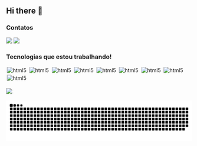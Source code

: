 ## Hi there 👋


### Contatos

<div>
<a href = "mailto:gabriel_silvaofc@hotmail.com"><img src="https://img.shields.io/badge/Gmail-D14836?style=for-the-badge&logo=gmail&logoColor=white" target="_blank"></a>
<a href="https://www.linkedin.com/in/gabriel--silva/" target="_blank"><img src="https://img.shields.io/static/v1?message=Outlook&logo=microsoft-outlook&label=&color=0078D4&logoColor=white&labelColor=&style=for-the-badge" target="_blank"></a>   
</div>

### Tecnologias que estou trabalhando!
<div style="display:inline_block;margin:0 0 0 0;">
<img style="margin:2px 2px 2px 2px;" align="center" alt="html5" src="https://img.shields.io/badge/JavaScript-323330?style=for-the-badge&logo=javascript&logoColor=F7DF1E"/>
<img style="margin:2px 2px 2px 2px;" align="center" alt="html5" src="https://img.shields.io/badge/TypeScript-007ACC?style=for-the-badge&logo=typescript&logoColor=white"/>
<img style="margin:2px 2px 2px 2px;" align="center" alt="html5" src="https://img.shields.io/badge/Node.js-43853D?style=for-the-badge&logo=node.js&logoColor=white"/>
<img style="margin:2px 2px 2px 2px;" align="center" alt="html5" src="https://img.shields.io/badge/CSS3-1572B6?style=for-the-badge&logo=css3&logoColor=white"/>
<img style="margin:2px 2px 2px 2px;" align="center" alt="html5" src="https://img.shields.io/badge/HTML-239120?style=for-the-badge&logo=html5&logoColor=white"/>
<img style="margin:2px 2px 2px 2px;" align="center" alt="html5" src="https://img.shields.io/badge/React-20232A?style=for-the-badge&logo=react&logoColor=61DAFB"/>
<img style="margin:2px 2px 2px 2px;" align="center" alt="html5" src="https://img.shields.io/badge/Tailwind_CSS-38B2AC?style=for-the-badge&logo=tailwind-css&logoColor=white"/>
<img style="margin:2px 2px 2px 2px;" align="center" alt="html5" src="https://img.shields.io/badge/Python-3776AB?style=for-the-badge&logo=python&logoColor=white"/>
<img style="margin:2px 2px 2px 2px;" align="center" alt="html5" src="https://img.shields.io/badge/Java-ED8B00?style=for-the-badge&logo=openjdk&logoColor=white"/>

</div>
</br>

<img height="180em" src="https://github-readme-stats.vercel.app/api/top-langs/?username=gabriell3103&layout=compact&langs_count=7&theme=tokyonight"/>


![snake gif](https://raw.githubusercontent.com/gabriell3103/gabriell3103/output/snake.svg)